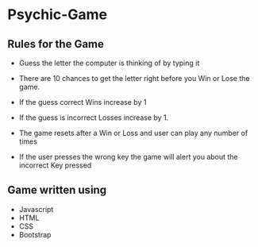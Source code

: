 # Psychic-Game

## Rules for the Game

* Guess the letter the computer is thinking of by typing it

* There are 10 chances to get the letter right before you Win or Lose the game.

* If the guess correct Wins increase by 1 

* If the guess is incorrect  Losses increase by 1.

* The game resets after a Win or Loss and user can play any number of times

* If the user presses the wrong key the game will alert you about the incorrect Key pressed


## Game written using

* Javascript
* HTML
* CSS
* Bootstrap
